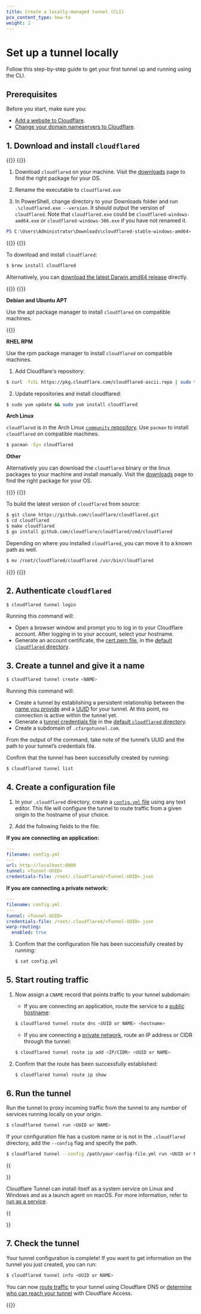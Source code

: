 ```yaml
---
title: Create a locally-managed tunnel (CLI)
pcx_content_type: how-to
weight: 2
---
```


# Set up a tunnel locally

Follow this step-by-step guide to get your first tunnel up and running using the CLI.

## Prerequisites

Before you start, make sure you:

- [Add a website to Cloudflare](/fundamentals/setup/manage-domains/add-site/).
- [Change your domain nameservers to Cloudflare](/dns/zone-setups/full-setup/setup/).

## 1. Download and install `cloudflared`

{{<tabs labels="Windows | macOS | Linux | Build from source">}}
{{<tab label="windows" no-code="true">}}

1. Download `cloudflared` on your machine. Visit the [downloads](/cloudflare-one/connections/connect-networks/downloads/) page to find the right package for your OS.

2. Rename the executable to `cloudflared.exe`

3. In PowerShell, change directory to your Downloads folder and run `.\cloudflared.exe --version`. It should output the version of `cloudflared`. Note that `cloudflared.exe` could be `cloudflared-windows-amd64.exe` or `cloudflared-windows-386.exe` if you have not renamed it.

```powershell
PS C:\Users\Administrator\Downloads\cloudflared-stable-windows-amd64> .\cloudflared.exe --version
```

{{</tab>}}
{{<tab label="macos" no-code="true">}}

To download and install `cloudflared`:

```sh
$ brew install cloudflared
```

Alternatively, you can [download the latest Darwin amd64 release](/cloudflare-one/connections/connect-networks/downloads/) directly.

{{</tab>}}
{{<tab label="linux" no-code="true">}}

**Debian and Ubuntu APT**

Use the apt package manager to install `cloudflared` on compatible machines.

{{<render file="tunnel/_cloudflared-debian-install.md">}}

**RHEL RPM**

Use the rpm package manager to install `cloudflared` on compatible machines.

1. Add Cloudflare's repository:

```sh
$ curl -fsSL https://pkg.cloudflare.com/cloudflared-ascii.repo | sudo tee /etc/yum.repos.d/cloudflared.repo
```

2. Update repositories and install cloudflared:

```sh
$ sudo yum update && sudo yum install cloudflared
```

**Arch Linux**

`cloudflared` is in the Arch Linux [`community` repository](https://wiki.archlinux.org/title/official_repositories#community).
Use `pacman` to install `cloudflared` on compatible machines.

```sh
$ pacman -Syu cloudflared
```

**Other**

Alternatively you can download the `cloudflared` binary or the linux packages to your machine and install manually. Visit the [downloads](/cloudflare-one/connections/connect-networks/downloads/) page to find the right package for your OS.

{{</tab>}}
{{<tab label="build from source" no-code="true">}}

To build the latest version of `cloudflared` from source:

```sh
$ git clone https://github.com/cloudflare/cloudflared.git
$ cd cloudflared
$ make cloudflared
$ go install github.com/cloudflare/cloudflared/cmd/cloudflared
```

Depending on where you installed `cloudflared`, you can move it to a known path as well.

```sh
$ mv /root/cloudflared/cloudflared /usr/bin/cloudflared
```

{{</tab>}}
{{</tabs>}}

## 2. Authenticate `cloudflared`

```sh
$ cloudflared tunnel login
```

Running this command will:

- Open a browser window and prompt you to log in to your Cloudflare account. After logging in to your account, select your hostname.
- Generate an account certificate, the [cert.pem file](/cloudflare-one/connections/connect-networks/get-started/tunnel-useful-terms/#certpem), in the [default `cloudflared` directory](/cloudflare-one/connections/connect-networks/get-started/tunnel-useful-terms/#default-cloudflared-directory).

## 3. Create a tunnel and give it a name

```sh
$ cloudflared tunnel create <NAME>
```

Running this command will:

- Create a tunnel by establishing a persistent relationship between the [name you provide](/cloudflare-one/connections/connect-networks/get-started/tunnel-useful-terms/#tunnel-name) and a [UUID](/cloudflare-one/connections/connect-networks/get-started/tunnel-useful-terms/#tunnel-uuid) for your tunnel. At this point, no connection is active within the tunnel yet.
- Generate a [tunnel credentials file](/cloudflare-one/connections/connect-networks/get-started/tunnel-useful-terms/#credentials-file) in the [default `cloudflared` directory](/cloudflare-one/connections/connect-networks/get-started/tunnel-useful-terms/#default-cloudflared-directory).
- Create a subdomain of `.cfargotunnel.com`.

From the output of the command, take note of the tunnel’s UUID and the path to your tunnel’s credentials file.

Confirm that the tunnel has been successfully created by running:

```sh
$ cloudflared tunnel list
```

## 4. Create a configuration file

1. In your `.cloudflared` directory, create a [`config.yml` file](/cloudflare-one/connections/connect-networks/configure-tunnels/local-management/configuration-file/) using any text editor. This file will configure the tunnel to route traffic from a given origin to the hostname of your choice.

2. Add the following fields to the file:

**If you are connecting an application:**

```yml
---
filename: config.yml
---
url: http://localhost:8000
tunnel: <Tunnel-UUID>
credentials-file: /root/.cloudflared/<Tunnel-UUID>.json
```

**If you are connecting a private network:**

```yml
---
filename: config.yml
---
tunnel: <Tunnel-UUID>
credentials-file: /root/.cloudflared/<Tunnel-UUID>.json
warp-routing:
  enabled: true
```

3. Confirm that the configuration file has been successfully created by running:

   ```sh
   $ cat config.yml
   ```

## 5. Start routing traffic

1. Now assign a `CNAME` record that points traffic to your tunnel subdomain:

   - If you are connecting an application, route the service to a [public hostname](/cloudflare-one/connections/connect-networks/routing-to-tunnel/):

   ```sh
   $ cloudflared tunnel route dns <UUID or NAME> <hostname>
   ```

   - If you are connecting a [private network](/cloudflare-one/connections/connect-networks/private-net/), route an IP address or CIDR through the tunnel:

   ```sh
   $ cloudflared tunnel route ip add <IP/CIDR> <UUID or NAME>
   ```

2. Confirm that the route has been successfully established:

   ```sh
   $ cloudflared tunnel route ip show
   ```

## 6. Run the tunnel

Run the tunnel to proxy incoming traffic from the tunnel to any number of services running locally on your origin.

```sh
$ cloudflared tunnel run <UUID or NAME>
```

If your configuration file has a custom name or is not in the `.cloudflared` directory, add the `--config` flag and specify the path.

```sh
$ cloudflared tunnel --config /path/your-config-file.yml run <UUID or NAME>
```

{{<Aside>}}

Cloudflare Tunnel can install itself as a system service on Linux and Windows and as a launch agent on macOS. For more information, refer to [run as a service](/cloudflare-one/connections/connect-networks/configure-tunnels/local-management/as-a-service/).

{{</Aside>}}

## 7. Check the tunnel

Your tunnel configuration is complete! If you want to get information on the tunnel you just created, you can run:

```sh
$ cloudflared tunnel info <UUID or NAME>
```

You can now [route traffic](/cloudflare-one/connections/connect-networks/routing-to-tunnel/) to your tunnel using Cloudflare DNS or [determine who can reach your tunnel](/cloudflare-one/policies/access/) with Cloudflare Access.

{{<render productFolder="access" file="_secure-tunnel-with-access.md">}}
